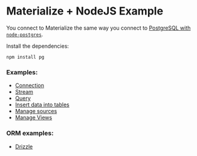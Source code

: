 # Materialize + NodeJS Example

You connect to Materialize the same way you connect to [PostgreSQL with `node-postgres`](https://node-postgres.com/features/connecting).

Install the dependencies:

```
npm install pg
```

### Examples:

- [Connection](./connection.js)
- [Stream](./subscribe.js)
- [Query](./query.js)
- [Insert data into tables](./insert.js)
- [Manage sources](./source.js)
- [Manage Views](./view.js)

### ORM examples:

- [Drizzle](./drizzle/README.md)
